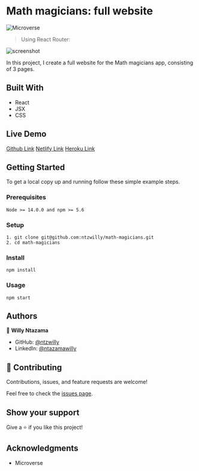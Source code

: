 # Math magicians: full website

![Microverse](https://img.shields.io/badge/Microverse-blueviolet)

> Using React Router:

![screenshot](https://user-images.githubusercontent.com/9049260/138949579-3febaaf2-9cfa-4abf-8f74-b2d2049bdb93.png)

In this project, I create a full website for the Math magicians app, consisting of 3 pages.

## Built With

- React
- JSX
- CSS

## Live Demo

[Github Link](https://ntzwilly.github.io/math-magicians/)
[Netlify Link](https://pedantic-meitner-ae1e54.netlify.app/home)
[Heroku Link](https://math-magicians-01.herokuapp.com/)
## Getting Started

To get a local copy up and running follow these simple example steps.

### Prerequisites

    Node >= 14.0.0 and npm >= 5.6

### Setup

    1. git clone git@github.com:ntzwilly/math-magicians.git
    2. cd math-magicians

### Install

    npm install

### Usage

    npm start

## Authors

👤 **Willy Ntazama**

- GitHub: [@ntzwilly](https://github.com/ntzwilly)
- LinkedIn: [@ntazamawilly](https://linkedin.com/in/ntazama-willy-b676b7aa)
## 🤝 Contributing

Contributions, issues, and feature requests are welcome!

Feel free to check the [issues page](../../issues/).

## Show your support

Give a ⭐️ if you like this project!

## Acknowledgments

- Microverse